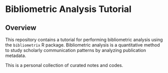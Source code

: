 
<!-- README.md is generated from README.Rmd. Please edit that file -->

# Bibliometric Analysis Tutorial

## Overview

This repository contains a tutorial for performing bibliometric analysis
using the `bibliometrix` R package. Bibliometric analysis is a
quantitative method to study scholarly communication patterns by
analyzing publication metadata.

This is a personal collection of curated notes and codes.
